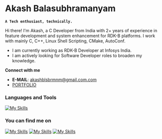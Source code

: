 # Akash Balasubhramanyam

**`A Tech enthusiast, technically.`**

Hi there! I'm Akash, a C Developer from India with 2+ years of experience in feature development and system enhancement for RDK-B platforms. I work with mainly C, C++, Linux Shell Scripting, CMake, AutoConf.

- I am currently working as RDK-B Developer at Infosys India.
- I am actively looking for Software Developer roles to broaden my knowledge.

**Connect with me**
 - **E-MAIL**: akashblsbrmnm@gmail.com.com
 - [PORTFOLIO]([https://charanravi-online.github.io](http://akashblsbrmnm.github.io/))

### Languages and Tools

[![My Skills](https://skillicons.dev/icons?i=c,cpp,bash,linux,vim,vscode,git,github,cmake,jenkins,arduino,ubuntu,docker,html,css)](https://akashblsbrmnm.github.io/)

### You can find me on
[![My Skills](https://skillicons.dev/icons?i=linkedin&theme=dark)]([https://skillicons.dev](https://www.linkedin.com/in/akash-balasubhramanyam/))
[![My Skills](https://skillicons.dev/icons?i=twitter&theme=dark)]([https://skillicons.dev]([https://www.linkedin.com/in/akash-balasubhramanyam/](https://x.com/akashblsbrmnm)))
[![My Skills](https://skillicons.dev/icons?i=instagram&theme=dark)]([https://skillicons.dev](https://instagram.com/akashblsbrmnm))
